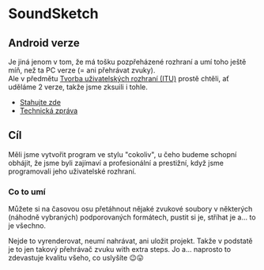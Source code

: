 # SoundSketch
## Android verze
Je jiná jenom v tom, že má tošku pozpřeházené rozhraní a umí toho ještě míň, než ta PC verze (= ani přehrávat zvuky).  
Ale v předmětu [Tvorba uživatelských rozhraní (ITU)](https://www.fit.vut.cz/study/course/ITU/) prostě chtěli, ať uděláme 2 verze, takže jsme zksuili i tohle.

- [Stahujte zde](SoundSketch.apk)
- [Technická zpráva](https://github.com/OSDVF/SoundSketch/blob/main/Zprava.pdf)

## Cíl
Měli jsme vytvořit program ve stylu "cokoliv", u čeho budeme schopní obhájit, že jsme byli zajímaví a profesionální a prestižní, když jsme programovali jeho uživatelské rozhraní.

### Co to umí
Můžete si na časovou osu přetáhnout nějaké zvukové soubory v některých (náhodně vybraných) podporovaných formátech, pustit si je, stříhat je a... to je všechno.

Nejde to vyrenderovat, neumí nahrávat, ani uložit projekt. Takže v podstatě je to jen takový přehrávač zvuku with extra steps. Jo a... naprosto to zdevastuje kvalitu všeho, co uslyšíte 😉😛